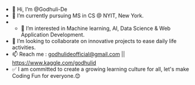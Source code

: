 - 👋 Hi, I’m @Godhuli-De
- 🌱 I’m currently pursuing MS in CS @ NYIT, New York.
- - 👀 I’m interested in  Machine learning, AI, Data Science & Web Application Development.
- 💞️ I’m looking to collaborate on innovative projects to ease daily life activities.
- 📫 Reach me : godhulideofficial@gmail.com || https://www.kaggle.com/godhulid
- ✅ I am committed to create a growing learning culture for all, let's make Coding Fun for everyone.😊
<!---
Godhuli-De/Godhuli-De is a ✨ special ✨ repository because its `README.md` (this file) appears on your GitHub profile.
You can click the Preview link to take a look at your changes.
--->
